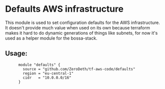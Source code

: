 # Defaults AWS infrastructure
This module is used to set configuration defaults for the AWS infrastructure.
It doesn't provide much value when used on its own because terraform makes it hard to do dynamic generations of things like subnets, for now it's used as a helper module for the bossa-stack.

## Usage:
```
      module "defaults" {
        source = "github.com/ZeroDeth/tf-aws-code/defaults"
        region = "eu-central-1"
        cidr   = "10.0.0.0/16"
      }
```
